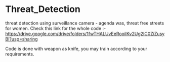 # Threat_Detection
threat detection using surveillance camera - agenda was, threat free streets for women.
Check this link for the whole code :- https://drive.google.com/drive/folders/1fwTHALUvEeRooilKv2Ug2IC0ZiZusyBl?usp=sharing

Code is done with weapon as knife, you may train according to your requirements.

